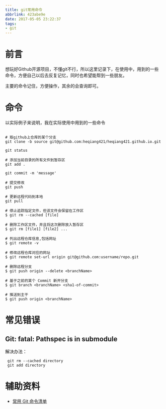 ```yaml
---
title: git常用命令
abbrlink: 423abe9e
date: 2017-05-05 23:22:37
tags:
- git
---
```


# 前言
想玩好Github开源项目，不懂git不行，所以这里记录下，在使用中，用到的一些命令，方便自己以后去反复记忆，同时也希望能帮到一些朋友。

主要的命令记住，方便操作，其余的会查询即可。

# 命令
以实际例子来说明，我在实际使用中用到的一些命令
```

# 取github上仓库的某个分支
git clone -b source git@github.com:heqiang421/heqiang421.github.io.git

git status

# 添加当前目录的所有文件到暂存区
git add .

git commit -m 'message'

# 提交修改
git push

# 更新远程代码到本地
git pull

# 停止追踪指定文件，但该文件会保留在工作区
$ git rm --cached [file]

# 删除工作区文件，并且将这次删除放入暂存区
$ git rm [file1] [file2] ...

# 列出远程仓库信息,包括网址
$ git remote -v

# 修改远程仓库对应的网址
$ git remote set-url origin git@github.com:username/repo.git

# 删除远程分支
$ git push origin --delete <branchName>

# 基于之前的某个 Commit 新开分支
$ git branch <branchName> <sha1-of-commit>

# 推送到主干
$ git push origin <branchName>

```
# 常见错误
## Git: fatal: Pathspec is in submodule
 解决办法：
  ```
   git rm --cached directory
   git add directory
  
  ```


# 辅助资料

+ [常用 Git 命令清单](http://www.ruanyifeng.com/blog/2015/12/git-cheat-sheet.html)